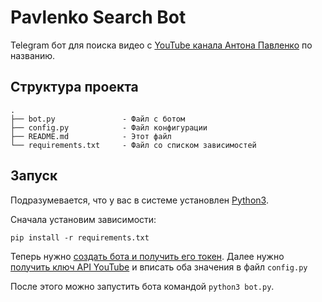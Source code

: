 # Pavlenko Search Bot

Telegram бот для поиска видео с [YouTube канала Антона Павленко](https://www.youtube.com/channel/UC_hvS-IJ_SY04Op14v3l4Lg) по названию.

## Структура проекта

```
.
├── bot.py               - Файл с ботом
├── config.py            - Файл конфигурации
├── README.md            - Этот файл
└── requirements.txt     - Файл со списком зависимостей
```

## Запуск

Подразумевается, что у вас в системе установлен [Python3](https://python.org).

Сначала установим зависимости:

```
pip install -r requirements.txt
```

Теперь нужно [создать бота и получить его токен](https://way23.ru/%D1%80%D0%B5%D0%B3%D0%B8%D1%81%D1%82%D1%80%D0%B0%D1%86%D0%B8%D1%8F-%D0%B1%D0%BE%D1%82%D0%B0-%D0%B2-telegram/).
Далее нужно [получить ключ API YouTube](https://www.slickremix.com/docs/get-api-key-for-youtube/) и вписать оба значения в файл `config.py`

После этого можно запустить бота командой `python3 bot.py`.
